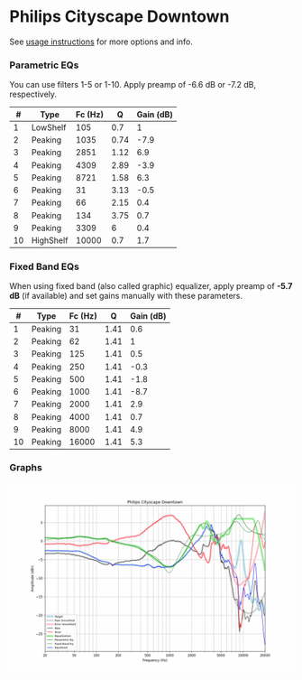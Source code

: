 # Philips Cityscape Downtown
See [usage instructions](https://github.com/jaakkopasanen/AutoEq#usage) for more options and info.

### Parametric EQs
You can use filters 1-5 or 1-10. Apply preamp of -6.6 dB or -7.2 dB, respectively.

|   # | Type      |   Fc (Hz) |    Q |   Gain (dB) |
|-----|-----------|-----------|------|-------------|
|   1 | LowShelf  |       105 | 0.7  |         1   |
|   2 | Peaking   |      1035 | 0.74 |        -7.9 |
|   3 | Peaking   |      2851 | 1.12 |         6.9 |
|   4 | Peaking   |      4309 | 2.89 |        -3.9 |
|   5 | Peaking   |      8721 | 1.58 |         6.3 |
|   6 | Peaking   |        31 | 3.13 |        -0.5 |
|   7 | Peaking   |        66 | 2.15 |         0.4 |
|   8 | Peaking   |       134 | 3.75 |         0.7 |
|   9 | Peaking   |      3309 | 6    |         0.4 |
|  10 | HighShelf |     10000 | 0.7  |         1.7 |

### Fixed Band EQs
When using fixed band (also called graphic) equalizer, apply preamp of **-5.7 dB** (if available) and set gains manually with these parameters.

|   # | Type    |   Fc (Hz) |    Q |   Gain (dB) |
|-----|---------|-----------|------|-------------|
|   1 | Peaking |        31 | 1.41 |         0.6 |
|   2 | Peaking |        62 | 1.41 |         1   |
|   3 | Peaking |       125 | 1.41 |         0.5 |
|   4 | Peaking |       250 | 1.41 |        -0.3 |
|   5 | Peaking |       500 | 1.41 |        -1.8 |
|   6 | Peaking |      1000 | 1.41 |        -8.7 |
|   7 | Peaking |      2000 | 1.41 |         2.9 |
|   8 | Peaking |      4000 | 1.41 |         0.7 |
|   9 | Peaking |      8000 | 1.41 |         4.9 |
|  10 | Peaking |     16000 | 1.41 |         5.3 |

### Graphs
![](./Philips%20Cityscape%20Downtown.png)
